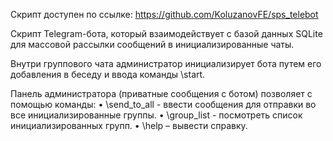 Скрипт доступен по ссылке: https://github.com/KoluzanovFE/sps_telebot

Скрипт Telegram-бота, который взаимодействует с базой данных SQLite для массовой рассылки сообщений в инициализированные чаты. 

Внутри группового чата администратор инициализирует бота путем его добавления в беседу и ввода команды \start.

Панель администратора (приватные сообщения с ботом) позволяет с помощью команды:
•	\send_to_all - ввести сообщения для отправки во все инициализированные группы.
•	\group_list - посмотреть список инициализированных групп.
•	\help – вывести справку.
